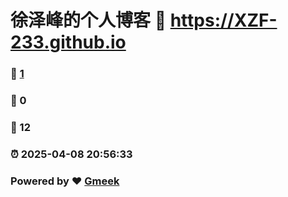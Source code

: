# 徐泽峰的个人博客 :link: https://XZF-233.github.io 
### :page_facing_up: [1](https://XZF-233.github.io/tag.html) 
### :speech_balloon: 0 
### :hibiscus: 12 
### :alarm_clock: 2025-04-08 20:56:33 
### Powered by :heart: [Gmeek](https://github.com/Meekdai/Gmeek)
